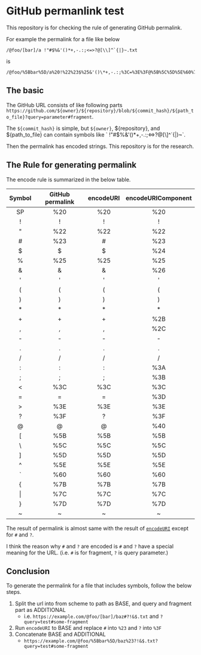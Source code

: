 # GitHub permanlink test

This repository is for checking the rule of generating GitHub permalink.

For example the permalink for a file like below

```text
/@foo/[bar]/a !"#$%&'()*+,-.:;<=>?@[\\]^`{|}~.txt
```

is

```text
/@foo/%5Bbar%5D/a%20!%22%23$%25&'()\*+,-.:;%3C=%3E%3F@%5B%5C%5D%5E%60%7B%7C%7D~.txt
```

## The basic

The GitHub URL consists of like following parts `https://github.com/${owner}/${repository}/blob/${commit_hash}/${path_to_file}?query=parameter#fragment`.

The `${commit_hash}` is simple, but `${owner}`, ${repository}, and ${path_to_file} can contain symbols like ` !"#$%&'()\*+,-.:;<=>?@[\\]^\`\{|\}~`.

Then the permalink has encoded strings. This repository is for the research.

## The Rule for generating permalink

The encode rule is summarized in the below table.

| Symbol | GitHub permalink | encodeURI | encodeURIComponent |
| :-: | :-: | :-: | :-: |
| SP | %20 | %20 | %20 |
| ! | ! | ! | ! |
| " | %22 | %22 | %22 |
| # | %23 | # | %23 |
| $ | $ | $ | %24 |
| % | %25 | %25 | %25 |
| & | & | & | %26 |
| ' | ' | ' | ' |
| ( | ( | ( | ( |
| ) | ) | ) | ) |
| * | * | * | * |
| + | + | + | %2B |
| , | , | , | %2C |
| - | - | - | - |
| . | . | . | . |
| / | / | / | / |
| : | : | : | %3A |
| ; | ; | ; | %3B |
| < | %3C | %3C | %3C |
| = | = | = | %3D |
| > | %3E | %3E | %3E |
| ? | %3F | ? | %3F |
| @ | @ | @ | %40 |
| [ | %5B | %5B | %5B |
| \ | %5C | %5C | %5C |
| ] | %5D | %5D | %5D |
| ^ | %5E | %5E | %5E |
| ` | %60 | %60 | %60 |
| { | %7B | %7B | %7B |
| \| | %7C | %7C | %7C |
| } | %7D | %7D | %7D |
| ~ | ~ | ~ | ~ |

The result of permalink is almost same with the result of [`encodeURI`](https://developer.mozilla.org/en-US/docs/Web/JavaScript/Reference/Global_Objects/encodeURI) except for `#` and `?`.

I think the reason why `#` and `?` are encoded is `#` and `?` have a special meaning for the URL. (i.e. `#` is for fragment, `?` is query parameter.) 

## Conclusion

To generate the permalink for a file that includes symbols, follow the below steps.

1. Split the url into from scheme to path as BASE, and query and fragment part as ADDITIONAL
    * i.e. `https://example.com/@foo/[bar]/baz#?!&$.txt` and `?query=test#some-fragment`
2. Run `encodeURI` to BASE and replace `#` into `%23` and `?` into `%3F`
3. Concatenate BASE and ADDITIONAL
    * `https://example.com/@foo/%5Bbar%5D/baz%23?!&$.txt?query=test#some-fragment`


